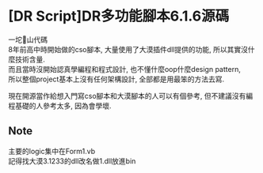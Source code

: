 # [DR Script]DR多功能腳本6.1.6源碼
一坨💩山代碼  
8年前高中時開始做的cso腳本, 大量使用了大漠插件dll提供的功能, 所以其實沒什麼技術含量.  
而且當時沒開始認真學編程和程式設計, 也不懂什麼oop什麼design pattern,  
所以整個project基本上沒有任何架構設計, 全部都是用最笨的方法去寫.  
  
現在開源當作給想入門寫cso腳本和大漠腳本的人可以有個參考, 但不建議沒有編程基礎的人參考太多, 因為會學壞.  

## Note
主要的logic集中在Form1.vb  
記得找大漠3.1233的dll改名做1.dll放進bin  
